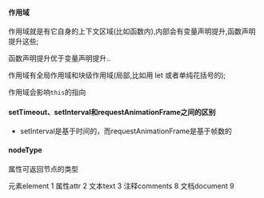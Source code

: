 #### 作用域

作用域就是有它自身的上下文区域(比如函数内),内部会有变量声明提升,函数声明提升这些;

函数声明提升优于变量声明提升..

作用域有全局作用域和块级作用域(局部,比如用 let 或者单纯花括号的);

作用域会影响`this`的指向



#### setTimeout、setInterval和requestAnimationFrame之间的区别

- setInterval是基于时间的，而requestAnimationFrame是基于帧数的



#### nodeType 

属性可返回节点的类型

元素element 1
属性attr 2
文本text 3
注释comments 8
文档document 9